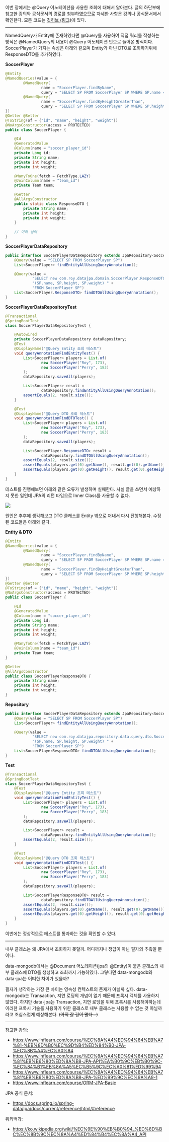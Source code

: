 이번 장에서는 @Query 어노테이션을 사용한 조회에 대해서 알아본다.
글의 하단부에 참고한 강의와 공식문서의 경로를 첨부하였으므로 자세한 사항은 강의나 공식문서에서 확인한다.
모든 코드는 [깃허브 (링크)](https://github.com/roy-zz/data-jpa)에 있다.

---

NamedQuery가 Entity에 존재하였다면 @Query를 사용하여 직접 쿼리를 작성하는 방식은 @NamedQuery의 내용이 @Query 어노테이션 안으로 들어온 방식이다.
SoccerPlayer가 가지는 속성은 아래와 같으며 Entity가 아닌 DTO로 조회하기위해 ResponseDTO를 추가하였다.

**SoccerPlayer**

```java
@Entity
@NamedQueries(value = {
        @NamedQuery(
                name = "SoccerPlayer.findByName",
                query = "SELECT SP FROM SoccerPlayer SP WHERE SP.name = :name"),
        @NamedQuery(
                name = "SoccerPlayer.findByHeightGreaterThan",
                query = "SELECT SP FROM SoccerPlayer SP WHERE SP.height > :height")
})
@Getter @Setter
@ToString(of = {"id", "name", "height", "weight"})
@NoArgsConstructor(access = PROTECTED)
public class SoccerPlayer {

    @Id
    @GeneratedValue
    @Column(name = "soccer_player_id")
    private Long id;
    private String name;
    private int height;
    private int weight;

    @ManyToOne(fetch = FetchType.LAZY)
    @JoinColumn(name = "team_id")
    private Team team;

    @Getter
    @AllArgsConstructor
    public static class ResponseDTO {
        private String name;
        private int height;
        private int weight;
    }
    
    // 이하 생략
}
```

**SoccerPlayerDataRepository**
```java
public interface SoccerPlayerDataRepository extends JpaRepository<SoccerPlayer, Long> {
    @Query(value = "SELECT SP FROM SoccerPlayer SP")
    List<SoccerPlayer> findEntityAllUsingQueryAnnotation();

    @Query(value =
            "SELECT new com.roy.datajpa.domain.SoccerPlayer.ResponseDTO " +
            "(SP.name, SP.height, SP.weight) " +
            "FROM SoccerPlayer SP")
    List<SoccerPlayer.ResponseDTO> findDTOAllUsingQueryAnnotation();
}
```

**SoccerPlayerDataRepositoryTest**

```java
@Transactional
@SpringBootTest
class SoccerPlayerDataRepositoryTest {

    @Autowired
    private SoccerPlayerDataRepository dataRepository;
    @Test
    @DisplayName("@Query Entity 조회 테스트")
    void queryAnnotationFindEntityTest() {
        List<SoccerPlayer> players = List.of(
                new SoccerPlayer("Roy", 173),
                new SoccerPlayer("Perry", 183)
        );
        dataRepository.saveAll(players);

        List<SoccerPlayer> result =
                dataRepository.findEntityAllUsingQueryAnnotation();
        assertEquals(2, result.size());
    }

    @Test
    @DisplayName("@Query DTO 조회 테스트")
    void queryAnnotationFindDTOTest() {
        List<SoccerPlayer> players = List.of(
                new SoccerPlayer("Roy", 173),
                new SoccerPlayer("Perry", 183)
        );
        dataRepository.saveAll(players);

        List<SoccerPlayer.ResponseDTO> result =
                dataRepository.findDTOAllUsingQueryAnnotation();
        assertEquals(2, result.size());
        assertEquals(players.get(0).getName(), result.get(0).getName());
        assertEquals(players.get(0).getHeight(), result.get(0).getHeight());
    }
}
```

테스트를 진행해보면 아래와 같은 오류가 발생하며 실패한다.
사실 글을 쓰면서 예상하지 못한 일인데 JPA의 리턴 타입으로 Inner Class를 사용할 수 없다.

![](../namedquery/image/unable-to-locate-exception.png)

원인은 추후에 생각해보고 DTO 클래스를 Entity 밖으로 꺼내서 다시 진행해본다.
수정된 코드들은 아래와 같다.

**Entity & DTO**
```java
@Entity
@NamedQueries(value = {
        @NamedQuery(
                name = "SoccerPlayer.findByName",
                query = "SELECT SP FROM SoccerPlayer SP WHERE SP.name = :name"),
        @NamedQuery(
                name = "SoccerPlayer.findByHeightGreaterThan",
                query = "SELECT SP FROM SoccerPlayer SP WHERE SP.height > :height")
})
@Getter @Setter
@ToString(of = {"id", "name", "height", "weight"})
@NoArgsConstructor(access = PROTECTED)
public class SoccerPlayer {

    @Id
    @GeneratedValue
    @Column(name = "soccer_player_id")
    private Long id;
    private String name;
    private int height;
    private int weight;

    @ManyToOne(fetch = FetchType.LAZY)
    @JoinColumn(name = "team_id")
    private Team team;
}

@Getter
@AllArgsConstructor
public class SoccerPlayerResponseDTO {
    private String name;
    private int height;
    private int weight;
}
```

**Repository**

```java
public interface SoccerPlayerDataRepository extends JpaRepository<SoccerPlayer, Long> {
    @Query(value = "SELECT SP FROM SoccerPlayer SP")
    List<SoccerPlayer> findEntityAllUsingQueryAnnotation();

    @Query(value =
            "SELECT new com.roy.datajpa.repository.data.query.dto.SoccerPlayerResponseDTO " +
            "(SP.name, SP.height, SP.weight) " +
            "FROM SoccerPlayer SP")
    List<SoccerPlayerResponseDTO> findDTOAllUsingQueryAnnotation();
}

```

**Test**

```java
@Transactional
@SpringBootTest
class SoccerPlayerDataRepositoryTest {
    @Test
    @DisplayName("@Query Entity 조회 테스트")
    void queryAnnotationFindEntityTest() {
        List<SoccerPlayer> players = List.of(
                new SoccerPlayer("Roy", 173),
                new SoccerPlayer("Perry", 183)
        );
        dataRepository.saveAll(players);

        List<SoccerPlayer> result =
                dataRepository.findEntityAllUsingQueryAnnotation();
        assertEquals(2, result.size());
    }

    @Test
    @DisplayName("@Query DTO 조회 테스트")
    void queryAnnotationFindDTOTest() {
        List<SoccerPlayer> players = List.of(
                new SoccerPlayer("Roy", 173),
                new SoccerPlayer("Perry", 183)
        );
        dataRepository.saveAll(players);

        List<SoccerPlayerResponseDTO> result =
                dataRepository.findDTOAllUsingQueryAnnotation();
        assertEquals(2, result.size());
        assertEquals(players.get(0).getName(), result.get(0).getName());
        assertEquals(players.get(0).getHeight(), result.get(0).getHeight());
    }
}
```

이번에는 정상적으로 테스트를 통과하는 것을 확인할 수 있다.

---

내부 클래스는 왜 JPA에서 조회하지 못할까.
어디까지나 정답이 아닌 필자의 추측일 뿐이다.

data-mongodb에서는 @Document 어노테이션(jpa의 @Entity)이 붙은 클래스의 내부 클래스에 DTO를 생성하고 조회까지 가능하였다.
그렇다면 data-mongodb와 data-jpa는 어떠한 차이가 있을까?

필자가 생각하는 가장 큰 차이는 영속성 컨텍스트의 존재가 아닐까 싶다.
data-mongodb는 Transaction, 지연 로딩의 개념이 없기 때문에 프록시 객체를 사용하지 않았다.
하지만 data-jpa는 Transaction, 지연 로딩을 위해 프록시를 사용해야하는데 이러한 프록시 기술를 사용하기 위한 클래스로 
내부 클래스는 사용할 수 없는 것 아닐까 라고 조심스럽게 예상해본다. ~~(아직 갈 길이 멀다...)~~

---

참고한 강의:

- https://www.inflearn.com/course/%EC%8A%A4%ED%94%84%EB%A7%81-%EB%8D%B0%EC%9D%B4%ED%84%B0-JPA-%EC%8B%A4%EC%A0%84
- https://www.inflearn.com/course/%EC%8A%A4%ED%94%84%EB%A7%81%EB%B6%80%ED%8A%B8-JPA-API%EA%B0%9C%EB%B0%9C-%EC%84%B1%EB%8A%A5%EC%B5%9C%EC%A0%81%ED%99%94
- https://www.inflearn.com/course/%EC%8A%A4%ED%94%84%EB%A7%81%EB%B6%80%ED%8A%B8-JPA-%ED%99%9C%EC%9A%A9-1
- https://www.inflearn.com/course/ORM-JPA-Basic

JPA 공식 문서:

- https://docs.spring.io/spring-data/jpa/docs/current/reference/html/#reference

위키백과:

- https://ko.wikipedia.org/wiki/%EC%9E%90%EB%B0%94_%ED%8D%BC%EC%8B%9C%EC%8A%A4%ED%84%B4%EC%8A%A4_API